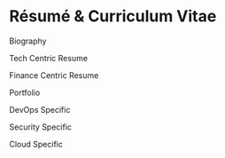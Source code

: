 # Résumé &amp; Curriculum Vitae

Biography

Tech Centric Resume

Finance Centric Resume

Portfolio

DevOps Specific

Security Specific

Cloud Specific


